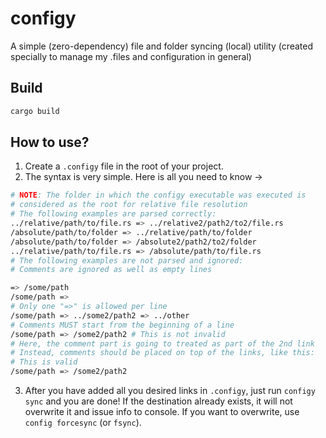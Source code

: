 # configy
A simple (zero-dependency) file and folder syncing (local) utility (created specially to manage my .files and configuration in general)

## Build

```bash
cargo build
```

## How to use?

1. Create a `.configy` file in the root of your project.
2. The syntax is very simple. Here is all you need to know ->
```bash
# NOTE: The folder in which the configy executable was executed is
# considered as the root for relative file resolution
# The following examples are parsed correctly:
../relative/path/to/file.rs => ../relative2/path2/to2/file.rs
/absolute/path/to/folder => ../relative/path/to/folder
/absolute/path/to/folder => /absolute2/path2/to2/folder
../relative/path/to/file.rs => /absolute/path/to/file.rs
# The following examples are not parsed and ignored:
# Comments are ignored as well as empty lines

=> /some/path
/some/path =>
# Only one "=>" is allowed per line
/some/path => ../some2/path2 => ../other
# Comments MUST start from the beginning of a line
/some/path => /some2/path2 # This is not invalid
# Here, the comment part is going to treated as part of the 2nd link
# Instead, comments should be placed on top of the links, like this:
# This is valid
/some/path => /some2/path2
```
3. After you have added all you desired links in `.configy`, just run `configy sync` and you are done! If the destination already exists, it will not overwrite it and issue info to console. If you want to overwrite, use `config forcesync` (or `fsync`).
